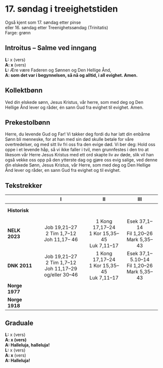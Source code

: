 # 17. søndag i treeighetstiden

Også kjent som 17. søndag etter pinse  
eller 16. søndag etter Treenighetssøndag (Trinitatis)  
Farge: grønn  

## Introitus – Salme ved inngang

**L:** x (vers)  
**A: x** (vers)  
**L:** Ære være Faderen og Sønnen og Den Hellige Ånd,  
**A: som det var i begynnelsen, så nå og alltid, i all evighet. Amen.**  

## Kollektbønn

Ved din elskede sønn, Jesus Kristus, vår herre, som med deg og Den Hellige Ånd lever og råder, én sann Gud fra evighet til evighet. Amen.

## Prekestolbønn

Herre, du levende Gud og Far! Vi takker deg fordi du har latt din enbårne Sønn bli menneske, for at han med sin død skulle betale for våre overtredelser, og med sitt liv fri oss fra den evige død. Vi ber deg: Hold oss oppe i et levende håp, så vi ikke faller i tvil, men grunnfestes i den tro at likesom vår Herre Jesus Kristus med ett ord skapte liv av døde, slik vil han også vekke oss opp på den ytterste dag og gjøre oss evig salige, ved denne din elskede Sønn, Jesus Kristus, vår Herre, som med deg og Den Hellige Ånd lever og råder, en sann Gud fra evighet og til evighet.

## Tekstrekker

| |**I**|**II**|**III**|
|:---|:---:|:---:|:---:|
|**Historisk**| <br> <br> | <br> <br> | <br> <br> |
|**NELK 2023**|Job 19,21–27<br>2 Tim 1,7–12<br>Joh 11,17– 46|1 Kong 17,17–24<br>1 Kor 15,35–45<br>Luk 7,11–17|Esek 37,1–14 <br>Fil 1,20–26<br>Mark 5,35–43|
|**DNK 2011**|Job 19,21–27<br>2 Tim 1,7–12<br>Joh 11,17–29 og/eller 30–46|1 Kong 17,17–24<br>1 Kor 15,35–45<br>Luk 7,11–17|Esek 37,1–5.10–14<br>Fil 1,20–26<br>Mark 5,35–43|
|**Norge 1977**| <br> <br> | <br> <br> | <br> <br> |
|**Norge 1918**| <br> <br> | <br> <br> | <br> <br> |

## Graduale

**L:** x (vers)  
**A: x (vers)**  
**A: Halleluja, halleluja!**  
**L:** x (vers)  
**A: x** (vers)  
**A: Halleluja!**  